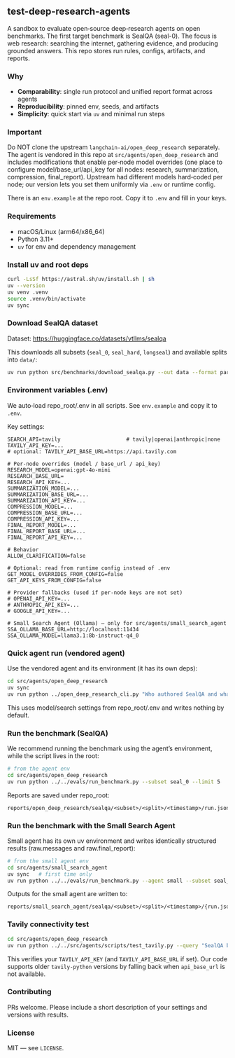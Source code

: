 ## test-deep-research-agents

A sandbox to evaluate open‑source deep‑research agents on open benchmarks. The first target benchmark is SealQA (seal-0). The focus is web research: searching the internet, gathering evidence, and producing grounded answers. This repo stores run rules, configs, artifacts, and reports.

### Why
- **Comparability**: single run protocol and unified report format across agents
- **Reproducibility**: pinned env, seeds, and artifacts
- **Simplicity**: quick start via `uv` and minimal run steps

### Important
Do NOT clone the upstream `langchain-ai/open_deep_research` separately. The agent is vendored in this repo at `src/agents/open_deep_research` and includes modifications that enable per‑node model overrides (one place to configure model/base_url/api_key for all nodes: research, summarization, compression, final_report). Upstream had different models hard‑coded per node; our version lets you set them uniformly via `.env` or runtime config.

There is an `env.example` at the repo root. Copy it to `.env` and fill in your keys.

### Requirements
- macOS/Linux (arm64/x86_64)
- Python 3.11+
- `uv` for env and dependency management

### Install uv and root deps
```bash
curl -LsSf https://astral.sh/uv/install.sh | sh
uv --version
uv venv .venv
source .venv/bin/activate
uv sync
```

### Download SealQA dataset
Dataset: https://huggingface.co/datasets/vtllms/sealqa

This downloads all subsets (`seal_0`, `seal_hard`, `longseal`) and available splits into `data/`:
```bash
uv run python src/benchmarks/download_sealqa.py --out data --format parquet
```

### Environment variables (.env)
We auto‑load repo_root/.env in all scripts. See `env.example` and copy it to `.env`.

Key settings:
```text
SEARCH_API=tavily                     # tavily|openai|anthropic|none
TAVILY_API_KEY=...
# optional: TAVILY_API_BASE_URL=https://api.tavily.com

# Per-node overrides (model / base_url / api_key)
RESEARCH_MODEL=openai:gpt-4o-mini
RESEARCH_BASE_URL=
RESEARCH_API_KEY=...
SUMMARIZATION_MODEL=...
SUMMARIZATION_BASE_URL=...
SUMMARIZATION_API_KEY=...
COMPRESSION_MODEL=...
COMPRESSION_BASE_URL=...
COMPRESSION_API_KEY=...
FINAL_REPORT_MODEL=...
FINAL_REPORT_BASE_URL=...
FINAL_REPORT_API_KEY=...

# Behavior
ALLOW_CLARIFICATION=false

# Optional: read from runtime config instead of .env
GET_MODEL_OVERRIDES_FROM_CONFIG=false
GET_API_KEYS_FROM_CONFIG=false

# Provider fallbacks (used if per-node keys are not set)
# OPENAI_API_KEY=...
# ANTHROPIC_API_KEY=...
# GOOGLE_API_KEY=...

# Small Search Agent (Ollama) — only for src/agents/small_search_agent
SSA_OLLAMA_BASE_URL=http://localhost:11434
SSA_OLLAMA_MODEL=llama3.1:8b-instruct-q4_0
```

### Quick agent run (vendored agent)
Use the vendored agent and its environment (it has its own deps):
```bash
cd src/agents/open_deep_research
uv sync
uv run python ../open_deep_research_cli.py "Who authored SealQA and what is it?"
```
This uses model/search settings from repo_root/.env and writes nothing by default.

### Run the benchmark (SealQA)
We recommend running the benchmark using the agent’s environment, while the script lives in the root:
```bash
# from the agent env
cd src/agents/open_deep_research
uv run python ../../evals/run_benchmark.py --subset seal_0 --limit 5
```
Reports are saved under repo_root:
```
reports/open_deep_research/sealqa/<subset>/<split>/<timestamp>/run.json
```

### Run the benchmark with the Small Search Agent
Small agent has its own uv environment and writes identically structured results (raw.messages and raw.final_report):
```bash
# from the small agent env
cd src/agents/small_search_agent
uv sync   # first time only
uv run python ../../evals/run_benchmark.py --agent small --subset seal_0 --limit 5
```
Outputs for the small agent are written to:
```
reports/small_search_agent/sealqa/<subset>/<split>/<timestamp>/{run.json,results.jsonl,progress.json}
```

### Tavily connectivity test
```bash
cd src/agents/open_deep_research
uv run python ../../src/agents/scripts/test_tavily.py --query "SealQA benchmark" --max-results 3
```
This verifies your `TAVILY_API_KEY` (and `TAVILY_API_BASE_URL` if set). Our code supports older `tavily-python` versions by falling back when `api_base_url` is not available.

### Contributing
PRs welcome. Please include a short description of your settings and versions with results.

### License
MIT — see `LICENSE`.
